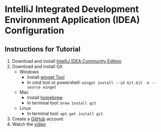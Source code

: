 # IntelliJ Integrated Development Environment Application (IDEA) Configuration

## Instructions for Tutorial
1. Download and install [IntelliJ IDEA Community Edition](https://www.jetbrains.com/idea/download/)
2. Download and install Git
    * Windows
        *   Install [winget Tool](https://docs.microsoft.com/en-us/windows/package-manager/winget)
        *   In cmd tool or powershell: `winget install --id Git.Git -e --source winget`
    *   Mac
        *   Install [homebrew](https://brew.sh/)
        *   In terminal tool: `brew install git`
    *   Linux
        *   In terminal tool: `apt-get install git`
3. Create a [GitHub](https://education.github.com/pack) account
4. Watch the [video](https://youtu.be/kyHL3RIc6b4 )
